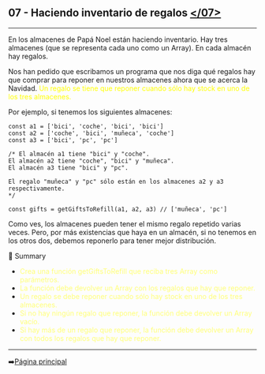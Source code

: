 ## **07 - Haciendo inventario de regalos** [</07>](07-inventarioRegalos.js)
---
En los almacenes de Papá Noel están haciendo inventario. Hay tres almacenes (que se representa cada uno como un Array). En cada almacén hay regalos.

Nos han pedido que escribamos un programa que nos diga qué regalos hay que comprar para reponer en nuestros almacenes ahora que se acerca la Navidad. <span style="color:#ffff00">Un regalo se tiene que reponer cuando sólo hay stock en uno de los tres almacenes.</span>

Por ejemplo, si tenemos los siguientes almacenes:

```
const a1 = ['bici', 'coche', 'bici', 'bici']
const a2 = ['coche', 'bici', 'muñeca', 'coche']
const a3 = ['bici', 'pc', 'pc']

/* El almacén a1 tiene "bici" y "coche".
El almacén a2 tiene "coche", "bici" y "muñeca".
El almacén a3 tiene "bici" y "pc".

El regalo "muñeca" y "pc" sólo están en los almacenes a2 y a3 respectivamente.
*/

const gifts = getGiftsToRefill(a1, a2, a3) // ['muñeca', 'pc']
```

Como ves, los almacenes pueden tener el mismo regalo repetido varias veces. Pero, por más existencias que haya en un almacén, si no tenemos en los otros dos, debemos reponerlo para tener mejor distribución.


📝 Summary
  - <span style="color:#ffff77">Crea una función getGiftsToRefill que reciba tres Array como parámetros.</span>
  - <span style="color:#ffff77">La función debe devolver un Array con los regalos que hay que reponer.</span>
  - <span style="color:#ffff77">Un regalo se debe reponer cuando sólo hay stock en uno de los tres almacenes.</span>
  - <span style="color:#ffff77">Si no hay ningún regalo que reponer, la función debe devolver un Array vacío.</span>
  - <span style="color:#ffff77">Si hay más de un regalo que reponer, la función debe devolver un Array con todos los regalos que hay que reponer.</span>
---
➡️[Página principal](../../README.md)